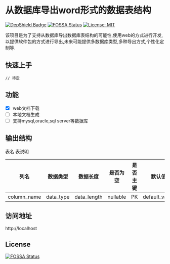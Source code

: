 # 从数据库导出word形式的数据表结构

[![DepShield Badge](https://depshield.sonatype.org/badges/yunkuangao/db_export_word/depshield.svg)](https://depshield.github.io)
[![FOSSA Status](https://app.fossa.com/api/projects/git%2Bgithub.com%2Fyunkuangao%2Fdb_export_word.svg?type=shield)](https://app.fossa.com/projects/git%2Bgithub.com%2Fyunkuangao%2Fdb_export_word?ref=badge_shield)
[![License: MIT](https://img.shields.io/badge/License-MIT-yellow.svg)](https://opensource.org/licenses/MIT)

该项目是为了支持从数据库导出数据库表结构的可能性,使用web的方式进行开发,以提供软件包的方式进行导出,未来可能提供多数据库类型,多种导出方式,个性化定制等.

## 快速上手
```shell
// 待定
```

## 功能
- [x] web文档下载
- [ ] 本地文档生成
- [ ] 支持mysql,oracle,sql server等数据库

## 输出结构
表名 表说明

| 列名 | 数据类型 | 数据长度 | 是否为空 | 是否主键 | 默认值 | 备注 |
|----|----|----|----|----|----|----|
|column_name|data_type|data_length|nullable|PK|default_value|conment|

## 访问地址
http://localhost

## License
[![FOSSA Status](https://app.fossa.com/api/projects/git%2Bgithub.com%2Fyunkuangao%2Fdb_export_word.svg?type=large)](https://app.fossa.com/projects/git%2Bgithub.com%2Fyunkuangao%2Fdb_export_word?ref=badge_large)
